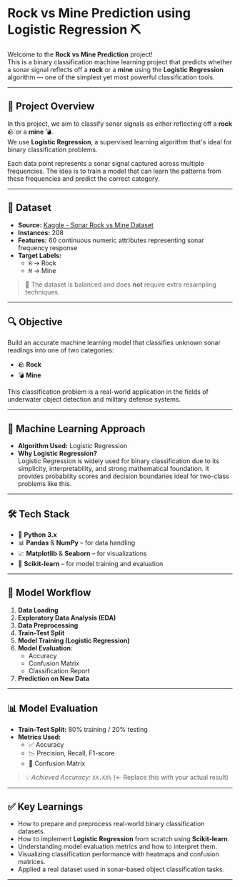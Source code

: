 #  Rock vs Mine Prediction using Logistic Regression ⛏

Welcome to the **Rock vs Mine Prediction** project!  
This is a binary classification machine learning project that predicts whether a sonar signal reflects off a **rock** or a **mine** using the **Logistic Regression** algorithm — one of the simplest yet most powerful classification tools.

---

## 🚀 Project Overview

In this project, we aim to classify sonar signals as either reflecting off a **rock** 🪨 or a **mine** 💣.  
We use **Logistic Regression**, a supervised learning algorithm that's ideal for binary classification problems.

Each data point represents a sonar signal captured across multiple frequencies. The idea is to train a model that can learn the patterns from these frequencies and predict the correct category.

---

## 📂 Dataset

- **Source:** [Kaggle - Sonar Rock vs Mine Dataset](https://www.kaggle.com/datasets/uciml/sonar-all-data)
- **Instances:** 208
- **Features:** 60 continuous numeric attributes representing sonar frequency response
- **Target Labels:**
  - `R` → Rock
  - `M` → Mine

> 🚧 The dataset is balanced and does **not** require extra resampling techniques.

---

## 🔍 Objective

Build an accurate machine learning model that classifies unknown sonar readings into one of two categories:

- 🪨 **Rock**
- 💣 **Mine**

This classification problem is a real-world application in the fields of underwater object detection and military defense systems.

---

## 🧠 Machine Learning Approach

- **Algorithm Used:** Logistic Regression
- **Why Logistic Regression?**  
  Logistic Regression is widely used for binary classification due to its simplicity, interpretability, and strong mathematical foundation. It provides probability scores and decision boundaries ideal for two-class problems like this.

---

## 🛠️ Tech Stack

- 🐍 **Python 3.x**
- 📊 **Pandas** & **NumPy** – for data handling
- 📈 **Matplotlib** & **Seaborn** – for visualizations
- 🧠 **Scikit-learn** – for model training and evaluation

---

## 🧪 Model Workflow

1. **Data Loading**
2. **Exploratory Data Analysis (EDA)**
3. **Data Preprocessing**
4. **Train-Test Split**
5. **Model Training (Logistic Regression)**
6. **Model Evaluation**:
   - Accuracy
   - Confusion Matrix
   - Classification Report
7. **Prediction on New Data**

---

## 📊 Model Evaluation

- **Train-Test Split:** 80% training / 20% testing
- **Metrics Used:**
  - ✅ Accuracy
  - 📉 Precision, Recall, F1-score
  - 🔲 Confusion Matrix

> 💡 *Achieved Accuracy:* `XX.XX%` (← Replace this with your actual result)

---

## ✅ Key Learnings

- How to prepare and preprocess real-world binary classification datasets.
- How to implement **Logistic Regression** from scratch using **Scikit-learn**.
- Understanding model evaluation metrics and how to interpret them.
- Visualizing classification performance with heatmaps and confusion matrices.
- Applied a real dataset used in sonar-based object classification tasks.

---


